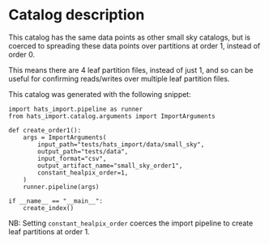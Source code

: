 # Catalog description

This catalog has the same data points as other small sky catalogs,
but is coerced to spreading these data points over partitions at order 1, instead
of order 0.

This means there are 4 leaf partition files, instead of just 1, and so can
be useful for confirming reads/writes over multiple leaf partition files.

This catalog was generated with the following snippet:

```
import hats_import.pipeline as runner
from hats_import.catalog.arguments import ImportArguments

def create_order1():
    args = ImportArguments(
        input_path="tests/hats_import/data/small_sky",
        output_path="tests/data",
        input_format="csv",
        output_artifact_name="small_sky_order1",
        constant_healpix_order=1,
    )
    runner.pipeline(args)

if __name__ == "__main__":
    create_index()
```

NB: Setting `constant_healpix_order` coerces the import pipeline to create
leaf partitions at order 1.